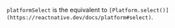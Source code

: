 `platformSelect` is the equivalent to `[Platform.select()](https://reactnative.dev/docs/platform#select)`.
